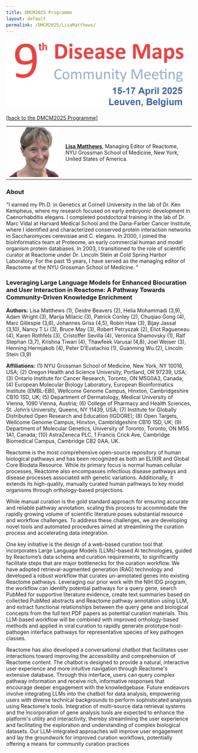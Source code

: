 ```yaml
---
title: DMCM2025 Programme
layout: default
permalink: /DMCM2025/LisaMatthews/
---
```


<img src="/images/places/DMCM2025.png"/>

[[back to the DMCM2025 Programme]](https://disease-maps.github.io/DMCM2025/programme/)

<table>
  <tr>
    <td style="width: 140px;">
      <img src="/images/teamhq/LisaMatthews.png" width="135"/></td>
    <td> 
      <a href="https://reactome.org/about/team" target="_blank"><b>Lisa Matthews</b></a>, Managing Editor of Reactome, NYU Grossman School of Medicine, New York, United States of America.
    </td>
  </tr> 
</table>

### About 

"I earned my Ph.D. in Genetics at Cornell University in the lab of Dr. Ken Kempheus, where my research focused on early embryonic development in Caenorhabditis elegans. I completed postdoctoral training in the lab of Dr. Marc Vidal at Harvard Medical School and the Dana-Farber Cancer Institute, where I identified and characterized conserved protein interaction networks in Saccharomyces cerevisiae and C. elegans. In 2000, I joined the bioinformatics team at Proteome, an early commercial human and model organism protein databases. In 2003, I transitioned to the role of scientific curator at Reactome under Dr. Lincoln Stein at Cold Spring Harbor Laboratory. For the past 15 years, I have served as the managing editor of Reactome at the NYU Grossman School of Medicine.
"

### Leveraging Large Language Models for Enhanced Biocuration and User Interaction in Reactome: A Pathway Towards Community-Driven Knowledge Enrichment

**Authors:** Lisa Matthews (1), Deidre Beavers (2), Helia Mohammadi (3,9), Adam Wright (3), Marija Milacic (3), Patrick Conley (2), Chuqiao Gong (4), Marc Gillespie (3,6), Johannes Griss (4,5), Robin Haw (3), Bijay Jassal (3,10), Nancy T Li (3), Bruce May (3), Robert Petryszak (2), Eliot Ragueneau (4), Karen Rothfels (3), Cristoffer Sevilla (4), Veronica Shamovsky (1), Ralf Stephan (3,7), Krishna Tiwari (4), Thawfeek Varusai (4,8), Joel Weiser (3), Henning Hermjakob (4), Peter D’Eustachio (1), Guanming Wu (2), Lincoln Stein (3,9)


**Affiliations:**
(1) NYU Grossman School of Medicine, New York, NY 10016, USA;
(2) Oregon Health and Science University, Portland, OR 97239, USA;
(3) Ontario Institute for Cancer Research, Toronto, ON M5G0A3, Canada;
(4) European Molecular Biology Laboratory, European Bioinformatics Institute (EMBL-EBI), Wellcome Genome Campus, Hinxton, Cambridgeshire CB10 1SD, UK;
(5) Department of Dermatology, Medical University of Vienna, 1090 Vienna, Austria;
(6) College of Pharmacy and Health Sciences, St. John’s University, Queens, NY 11439, USA;
(7) Institute for Globally Distributed Open Research and Education (IGDORE);
(8) Open Targets, Wellcome Genome Campus, Hinxton, Cambridgeshire CB10 1SD, UK;
(9) Department of Molecular Genetics, University of Toronto, Toronto, ON M5S 1A1, Canada;
(10) AstraZeneca PLC, 1 Francis Crick Ave, Cambridge Biomedical Campus, Cambridge CB2 0AA, UK.

Reactome is the most comprehensive open-source repository of human biological pathways and has been recognized as both an ELIXIR and Global Core Biodata Resource. While its primary focus is normal human cellular processes, Reactome also encompasses infectious disease pathways and disease processes associated with genetic variations. Additionally, it extends its high-quality, manually curated human pathways to key model organisms through orthology-based projections.

While manual curation is the gold standard approach for ensuring accurate and reliable pathway annotation, scaling this process to accommodate the rapidly growing volume of scientific literature poses substantial resource and workflow challenges. To address these challenges, we are developing novel tools and automated procedures aimed at streamlining the curation process and accelerating data integration.

One key initiative is the design of a web-based curation tool that incorporates Large Language Models (LLMs)-based AI technologies, guided by Reactome’s data schema and curation requirements, to significantly facilitate steps that are major bottlenecks for the curation workflow. We have adopted retrieval-augmented generation (RAG) technology and developed a robust workflow that curates un-annotated genes into existing Reactome pathways. Leveraging our prior work with the NIH IDG program, the workflow can identify potential pathways for a query gene, search PubMed for supportive literature evidence, create text summaries based on collected PubMed abstracts and Reactome pathway annotation using LLM, and extract functional relationships between the query gene and biological concepts from the full text PDF papers as potential curation materials. This LLM-based workflow will be combined with improved orthology-based methods and applied in viral curation to rapidly generate prototype host-pathogen interface pathways for representative species of key pathogen classes.

Reactome has also developed a conversational chatbot that facilitates user interactions toward improving the accessibility and comprehension of Reactome content. The chatbot is designed to provide a natural, interactive user experience and more intuitive navigation through Reactome's extensive database. Through this interface, users can query complex pathway information and receive rich, informative responses that encourage deeper engagement with the knowledgebase. Future endeavors involve integrating LLMs into the chatbot for data analysis, empowering users with diverse technical backgrounds to perform sophisticated analyses using Reactome's tools. Integration of multi-source data retrieval systems and the incorporation of gene analysis tools are expected to enhance the platform's utility and interactivity, thereby streamlining the user experience and facilitating the exploration and understanding of complex biological datasets. Our LLM-integrated approaches will improve user engagement and lay the groundwork for improved curation workflows, potentially offering a means for community curation practices